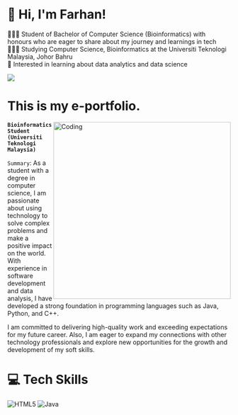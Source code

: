 # 👋 Hi, I'm Farhan!
👩🏻‍💻 Student of Bachelor of Computer Science (Bioinformatics) with honours who are eager to share about my journey and learnings in tech<br/>
👩🏻‍🎓 Studying Computer Science, Bioinformatics at the Universiti Teknologi Malaysia, Johor Bahru<br/>
💭 Interested in learning about data analytics and data science

<!-- GitHub stats from https://github.com/anuraghazra/github-readme-stats -->
![](https://github-readme-stats.vercel.app/api?username=eigona&theme=radical&hide_border=false&include_all_commits=true&count_private=true)<br/>

# This is my e-portfolio.
<img align="right" alt="Coding" width="400" src="https://cdn.dribbble.com/users/1162077/screenshots/3848914/programmer.gif">

**`Bioinformatics Student (Universiti Teknologi Malaysia)`**

`Summary`: As a student with a degree in computer science, I am passionate about using technology to solve complex problems and make a positive impact on the world. With experience in software development and data analysis, I have developed a strong foundation in programming languages such as Java, Python, and C++.

I am committed to delivering high-quality work and exceeding expectations for my future career. Also, I am eager to expand my connections with other technology professionals and explore new opportunities for the growth and development of my soft skills.
 

# 💻 Tech Skills
<!-- Badges from https://github.com/Ileriayo/markdown-badges -->
![HTML5](https://img.shields.io/badge/html5-%23E34F26.svg?style=for-the-badge&logo=html5&logoColor=white)
![Java](https://img.shields.io/badge/java-%23ED8B00.svg?style=for-the-badge&logo=openjdk&logoColor=white)

